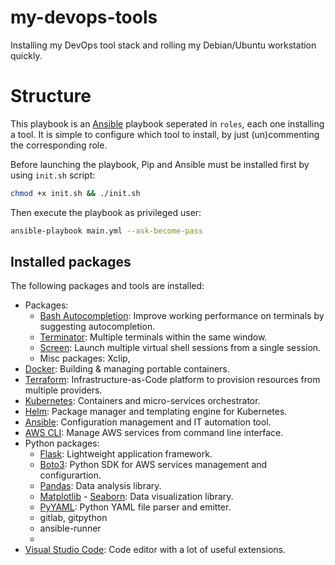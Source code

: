 # my-devops-tools

Installing my DevOps tool stack and rolling my Debian/Ubuntu workstation quickly.

# Structure

This playbook is an [Ansible](https://docs.ansible.com/ansible/latest/installation_guide/intro_installation.html) playbook seperated in `roles`, each one installing a tool. It is simple to configure which tool to install, by just (un)commenting the corresponding role.

Before launching the playbook, Pip and Ansible must be installed first by using `init.sh` script:

```bash
chmod +x init.sh && ./init.sh
```

Then execute the playbook as privileged user:

```bash
ansible-playbook main.yml --ask-become-pass
```

## Installed packages

The following packages and tools are installed:

- Packages:
  - [Bash Autocompletion](https://packages.ubuntu.com/search?keywords=bash-completion): Improve working performance on terminals by suggesting autocompletion.
  - [Terminator](https://manpages.ubuntu.com/manpages/bionic/en/man1/terminator.1.html): Multiple terminals within the same window.
  - [Screen](https://www.gnu.org/software/screen/): Launch multiple virtual shell sessions from a single session.
  - Misc packages: Xclip, 
- [Docker](https://www.docker.com/): Building & managing portable containers.
- [Terraform](https://www.terraform.io/): Infrastructure-as-Code platform to provision resources from multiple providers.
- [Kubernetes](https://kubernetes.io/): Containers and micro-services orchestrator.
- [Helm](https://helm.sh/): Package manager and templating engine for Kubernetes.
- [Ansible](https://www.ansible.com/): Configuration management and IT automation tool.
- [AWS CLI](https://aws.amazon.com/cli/): Manage AWS services from command line interface.
- Python packages:
  - [Flask](https://pypi.org/project/Flask/): Lightweight application framework.
  - [Boto3](https://boto3.amazonaws.com/v1/documentation/api/latest/index.html): Python SDK for AWS services management and configurartion.
  - [Pandas](https://pandas.pydata.org/): Data analysis library.
  - [Matplotlib](https://matplotlib.org/) - [Seaborn](https://seaborn.pydata.org/): Data visualization library.
  - [PyYAML](https://pypi.org/project/PyYAML/): Python YAML file parser and emitter.
  - gitlab, gitpython
  - ansible-runner
  - 
- [Visual Studio Code](https://code.visualstudio.com/): Code editor with a lot of useful extensions.
